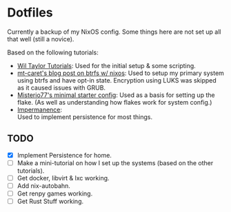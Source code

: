 # Dotfiles

Currently a backup of my NixOS config. Some things here are not set up all that well (still a novice).

Based on the following tutorials:
- [Wil Taylor Tutorials](https://linktr.ee/nixos): 
Used for the initial setup & some scripting.
- [mt-caret's blog post on btrfs w/ nixos](https://mt-caret.github.io/blog/posts/2020-06-29-optin-state.html): 
Used to setup my primary system using btrfs and have opt-in state. Encryption using LUKS was skipped as it caused issues with GRUB.
- [Misterio77's minimal starter config](https://github.com/Misterio77/nix-starter-configs): 
Used as a basis for setting up the flake. (As well as understanding how flakes work for system config.)
- [Impermanence](https://github.com/nix-community/impermanence):  
  Used to implement persistence for most things.
  
## TODO
- [X] Implement Persistence for home.
- [ ] Make a mini-tutorial on how I set up the systems (based on the other tutorials).
- [ ] Get docker, libvirt & lxc working.
- [ ] Add nix-autobahn.
- [ ] Get renpy games working.
- [ ] Get Rust Stuff working.
